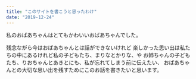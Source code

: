 ```yaml
---
title: "このサイトを書こうと思ったわけ"
date: "2019-12-24"
---
```


私のおばあちゃんはとてもかわいいおばあちゃんでした。

残念ながら今はおばあちゃんとは話ができないけれど
楽しかった思い出は私たちの中にあるけれど私の子どもたち、まりなとかりな、や
お姉ちゃんの子どもたち、りおちゃんとあきとにも、私が忘れてしまう前に伝えたい、
おばあちゃんとの大切な思い出を残すためにこのお話を書きたいと思います。
